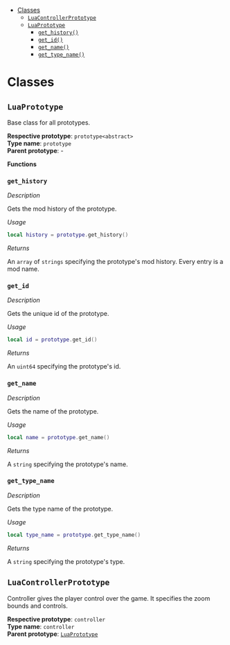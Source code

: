 - [Classes](#classes)
    - [`LuaControllerPrototype`](#luacontrollerprototype)
    - [`LuaPrototype`](#luaprototype)
        - [`get_history()`](#get_history)
        - [`get_id()`](#get_id)
        - [`get_name()`](#get_name)
        - [`get_type_name()`](#get_type_name)

# Classes

## `LuaPrototype`

Base class for all prototypes.

**Respective prototype**: `prototype<abstract>`<br>
**Type name**: `prototype`<br>
**Parent prototype**: -

**Functions**

### `get_history`

*Description*

Gets the mod history of the prototype.

*Usage*

```lua
local history = prototype.get_history()
```

*Returns*

An `array` of `strings` specifying the prototype's mod history. Every entry is a mod name.

### `get_id`

*Description*

Gets the unique id of the prototype.

*Usage*

```lua
local id = prototype.get_id()
```

*Returns*

An `uint64` specifying the prototype's id.

### `get_name`

*Description*

Gets the name of the prototype.

*Usage*

```lua
local name = prototype.get_name()
```

*Returns*

A `string` specifying the prototype's name.

### `get_type_name`

*Description*

Gets the type name of the prototype.

*Usage*

```lua
local type_name = prototype.get_type_name()
```

*Returns*

A `string` specifying the prototype's type.

## `LuaControllerPrototype`

Controller gives the player control over the game. It specifies the zoom bounds and controls.

**Respective prototype**: `controller`<br>
**Type name**: `controller`<br>
**Parent prototype**: [`LuaPrototype`](#luaprototype)